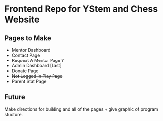# Frontend Repo for YStem and Chess Website
## Pages to Make
- Mentor Dashboard
- Contact Page
- Request A Mentor Page ?
- Admin Dashboard [Last]
- Donate Page
- ~~Not Logged In Play Page~~
- Parent Stat Page

## Future
Make directions for building and all of the pages + give graphic of program stucture.
